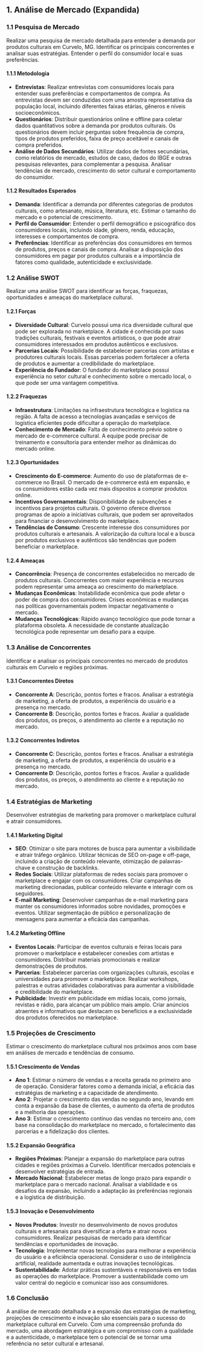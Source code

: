 
## 1. Análise de Mercado (Expandida)

### 1.1 Pesquisa de Mercado
Realizar uma pesquisa de mercado detalhada para entender a demanda por produtos culturais em Curvelo, MG. Identificar os principais concorrentes e analisar suas estratégias. Entender o perfil do consumidor local e suas preferências.

#### 1.1.1 Metodologia
- **Entrevistas**: Realizar entrevistas com consumidores locais para entender suas preferências e comportamentos de compra. As entrevistas devem ser conduzidas com uma amostra representativa da população local, incluindo diferentes faixas etárias, gêneros e níveis socioeconômicos.
- **Questionários**: Distribuir questionários online e offline para coletar dados quantitativos sobre a demanda por produtos culturais. Os questionários devem incluir perguntas sobre frequência de compra, tipos de produtos preferidos, faixa de preço aceitável e canais de compra preferidos.
- **Análise de Dados Secundários**: Utilizar dados de fontes secundárias, como relatórios de mercado, estudos de caso, dados do IBGE e outras pesquisas relevantes, para complementar a pesquisa. Analisar tendências de mercado, crescimento do setor cultural e comportamento do consumidor.

#### 1.1.2 Resultados Esperados
- **Demanda**: Identificar a demanda por diferentes categorias de produtos culturais, como artesanato, música, literatura, etc. Estimar o tamanho do mercado e o potencial de crescimento.
- **Perfil do Consumidor**: Entender o perfil demográfico e psicográfico dos consumidores locais, incluindo idade, gênero, renda, educação, interesses e comportamentos de compra.
- **Preferências**: Identificar as preferências dos consumidores em termos de produtos, preços e canais de compra. Analisar a disposição dos consumidores em pagar por produtos culturais e a importância de fatores como qualidade, autenticidade e exclusividade.

### 1.2 Análise SWOT
Realizar uma análise SWOT para identificar as forças, fraquezas, oportunidades e ameaças do marketplace cultural.

#### 1.2.1 Forças
- **Diversidade Cultural**: Curvelo possui uma rica diversidade cultural que pode ser explorada no marketplace. A cidade é conhecida por suas tradições culturais, festivais e eventos artísticos, o que pode atrair consumidores interessados em produtos autênticos e exclusivos.
- **Parcerias Locais**: Possibilidade de estabelecer parcerias com artistas e produtores culturais locais. Essas parcerias podem fortalecer a oferta de produtos e aumentar a credibilidade do marketplace.
- **Experiência do Fundador**: O fundador do marketplace possui experiência no setor cultural e conhecimento sobre o mercado local, o que pode ser uma vantagem competitiva.

#### 1.2.2 Fraquezas
- **Infraestrutura**: Limitações na infraestrutura tecnológica e logística na região. A falta de acesso a tecnologias avançadas e serviços de logística eficientes pode dificultar a operação do marketplace.
- **Conhecimento de Mercado**: Falta de conhecimento prévio sobre o mercado de e-commerce cultural. A equipe pode precisar de treinamento e consultoria para entender melhor as dinâmicas do mercado online.

#### 1.2.3 Oportunidades
- **Crescimento do E-commerce**: Aumento do uso de plataformas de e-commerce no Brasil. O mercado de e-commerce está em expansão, e os consumidores estão cada vez mais dispostos a comprar produtos online.
- **Incentivos Governamentais**: Disponibilidade de subvenções e incentivos para projetos culturais. O governo oferece diversos programas de apoio a iniciativas culturais, que podem ser aproveitados para financiar o desenvolvimento do marketplace.
- **Tendências de Consumo**: Crescente interesse dos consumidores por produtos culturais e artesanais. A valorização da cultura local e a busca por produtos exclusivos e autênticos são tendências que podem beneficiar o marketplace.

#### 1.2.4 Ameaças
- **Concorrência**: Presença de concorrentes estabelecidos no mercado de produtos culturais. Concorrentes com maior experiência e recursos podem representar uma ameaça ao crescimento do marketplace.
- **Mudanças Econômicas**: Instabilidade econômica que pode afetar o poder de compra dos consumidores. Crises econômicas e mudanças nas políticas governamentais podem impactar negativamente o mercado.
- **Mudanças Tecnológicas**: Rápido avanço tecnológico que pode tornar a plataforma obsoleta. A necessidade de constante atualização tecnológica pode representar um desafio para a equipe.

### 1.3 Análise de Concorrentes
Identificar e analisar os principais concorrentes no mercado de produtos culturais em Curvelo e regiões próximas.

#### 1.3.1 Concorrentes Diretos
- **Concorrente A**: Descrição, pontos fortes e fracos. Analisar a estratégia de marketing, a oferta de produtos, a experiência do usuário e a presença no mercado.
- **Concorrente B**: Descrição, pontos fortes e fracos. Avaliar a qualidade dos produtos, os preços, o atendimento ao cliente e a reputação no mercado.

#### 1.3.2 Concorrentes Indiretos
- **Concorrente C**: Descrição, pontos fortes e fracos. Analisar a estratégia de marketing, a oferta de produtos, a experiência do usuário e a presença no mercado.
- **Concorrente D**: Descrição, pontos fortes e fracos. Avaliar a qualidade dos produtos, os preços, o atendimento ao cliente e a reputação no mercado.

### 1.4 Estratégias de Marketing
Desenvolver estratégias de marketing para promover o marketplace cultural e atrair consumidores.

#### 1.4.1 Marketing Digital
- **SEO**: Otimizar o site para motores de busca para aumentar a visibilidade e atrair tráfego orgânico. Utilizar técnicas de SEO on-page e off-page, incluindo a criação de conteúdo relevante, otimização de palavras-chave e construção de backlinks.
- **Redes Sociais**: Utilizar plataformas de redes sociais para promover o marketplace e engajar com os consumidores. Criar campanhas de marketing direcionadas, publicar conteúdo relevante e interagir com os seguidores.
- **E-mail Marketing**: Desenvolver campanhas de e-mail marketing para manter os consumidores informados sobre novidades, promoções e eventos. Utilizar segmentação de público e personalização de mensagens para aumentar a eficácia das campanhas.

#### 1.4.2 Marketing Offline
- **Eventos Locais**: Participar de eventos culturais e feiras locais para promover o marketplace e estabelecer conexões com artistas e consumidores. Distribuir materiais promocionais e realizar demonstrações de produtos.
- **Parcerias**: Estabelecer parcerias com organizações culturais, escolas e universidades para promover o marketplace. Realizar workshops, palestras e outras atividades colaborativas para aumentar a visibilidade e credibilidade do marketplace.
- **Publicidade**: Investir em publicidade em mídias locais, como jornais, revistas e rádio, para alcançar um público mais amplo. Criar anúncios atraentes e informativos que destacam os benefícios e a exclusividade dos produtos oferecidos no marketplace.

### 1.5 Projeções de Crescimento
Estimar o crescimento do marketplace cultural nos próximos anos com base em análises de mercado e tendências de consumo.

#### 1.5.1 Crescimento de Vendas
- **Ano 1**: Estimar o número de vendas e a receita gerada no primeiro ano de operação. Considerar fatores como a demanda inicial, a eficácia das estratégias de marketing e a capacidade de atendimento.
- **Ano 2**: Projetar o crescimento das vendas no segundo ano, levando em conta a expansão da base de clientes, o aumento da oferta de produtos e a melhoria das operações.
- **Ano 3**: Estimar o crescimento contínuo das vendas no terceiro ano, com base na consolidação do marketplace no mercado, o fortalecimento das parcerias e a fidelização dos clientes.

#### 1.5.2 Expansão Geográfica
- **Regiões Próximas**: Planejar a expansão do marketplace para outras cidades e regiões próximas a Curvelo. Identificar mercados potenciais e desenvolver estratégias de entrada.
- **Mercado Nacional**: Estabelecer metas de longo prazo para expandir o marketplace para o mercado nacional. Analisar a viabilidade e os desafios da expansão, incluindo a adaptação às preferências regionais e a logística de distribuição.

#### 1.5.3 Inovação e Desenvolvimento
- **Novos Produtos**: Investir no desenvolvimento de novos produtos culturais e artesanais para diversificar a oferta e atrair novos consumidores. Realizar pesquisas de mercado para identificar tendências e oportunidades de inovação.
- **Tecnologia**: Implementar novas tecnologias para melhorar a experiência do usuário e a eficiência operacional. Considerar o uso de inteligência artificial, realidade aumentada e outras inovações tecnológicas.
- **Sustentabilidade**: Adotar práticas sustentáveis e responsáveis em todas as operações do marketplace. Promover a sustentabilidade como um valor central do negócio e comunicar isso aos consumidores.

### 1.6 Conclusão
A análise de mercado detalhada e a expansão das estratégias de marketing, projeções de crescimento e inovação são essenciais para o sucesso do marketplace cultural em Curvelo. Com uma compreensão profunda do mercado, uma abordagem estratégica e um compromisso com a qualidade e a autenticidade, o marketplace tem o potencial de se tornar uma referência no setor cultural e artesanal.

